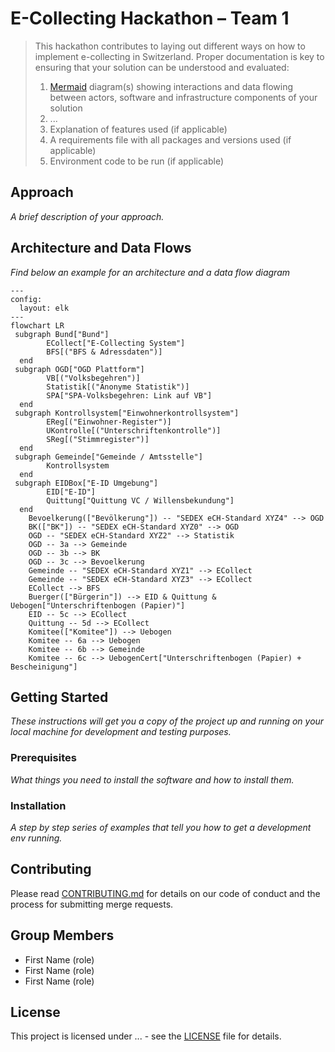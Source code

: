 # E-Collecting Hackathon – Team 1

> This hackathon contributes to laying out different ways on how to implement e-collecting in Switzerland. Proper documentation is key to ensuring that your solution can be understood and evaluated:
>
> 1) [Mermaid](https://mermaid.js.org/) diagram(s) showing interactions and data flowing between actors, software and infrastructure components of your solution
> 2) ...
> 3) Explanation of features used (if applicable)
> 4) A requirements file with all packages and versions used (if applicable)
> 5) Environment code to be run (if applicable)


## Approach

*A brief description of your approach.*

## Architecture and Data Flows

*Find below an example for an architecture and a data flow diagram*

```mermaid
---
config:
  layout: elk
---
flowchart LR
 subgraph Bund["Bund"]
        ECollect["E-Collecting System"]
        BFS[("BFS & Adressdaten")]
  end
 subgraph OGD["OGD Plattform"]
        VB[("Volksbegehren")]
        Statistik[("Anonyme Statistik")]
        SPA["SPA-Volksbegehren: Link auf VB"]
  end
 subgraph Kontrollsystem["Einwohnerkontrollsystem"]
        EReg[("Einwohner-Register")]
        UKontrolle[("Unterschriftenkontrolle")]
        SReg[("Stimmregister")]
  end
 subgraph Gemeinde["Gemeinde / Amtsstelle"]
        Kontrollsystem
  end
 subgraph EIDBox["E-ID Umgebung"]
        EID["E-ID"]
        Quittung["Quittung VC / Willensbekundung"]
  end
    Bevoelkerung(["Bevölkerung"]) -- "SEDEX eCH-Standard XYZ4" --> OGD
    BK(["BK"]) -- "SEDEX eCH-Standard XYZ0" --> OGD
    OGD -- "SEDEX eCH-Standard XYZ2" --> Statistik
    OGD -- 3a --> Gemeinde
    OGD -- 3b --> BK
    OGD -- 3c --> Bevoelkerung
    Gemeinde -- "SEDEX eCH-Standard XYZ1" --> ECollect
    Gemeinde -- "SEDEX eCH-Standard XYZ3" --> ECollect
    ECollect --> BFS
    Buerger(["Bürgerin"]) --> EID & Quittung & Uebogen["Unterschriftenbogen (Papier)"]
    EID -- 5c --> ECollect
    Quittung -- 5d --> ECollect
    Komitee(["Komitee"]) --> Uebogen
    Komitee -- 6a --> Uebogen
    Komitee -- 6b --> Gemeinde
    Komitee -- 6c --> UebogenCert["Unterschriftenbogen (Papier) + Bescheinigung"]

```

## Getting Started

*These instructions will get you a copy of the project up and running on your local machine for development and testing purposes.*

### Prerequisites

*What things you need to install the software and how to install them.*

### Installation

*A step by step series of examples that tell you how to get a development env running.*

## Contributing

Please read [CONTRIBUTING.md](/CONTRIBUTING.md) for details on our code of conduct and the process for submitting merge requests.

## Group Members

- First Name (role)
- First Name (role)
- First Name (role)

## License

This project is licensed under ... - see the [LICENSE](LICENSE.md) file for details.
